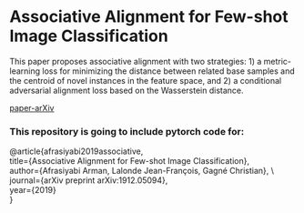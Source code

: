 # Associative Alignment for Few-shot Image Classification
This paper proposes associative alignment with two strategies: 1) a metric-learning loss for minimizing the distance between related base samples and the centroid of novel instances in the feature space, and 2) a conditional adversarial alignment loss based on the Wasserstein distance.


[paper-arXiv](https://arxiv.org/abs/1912.05094) 




### **This repository is going to include pytorch code for:**

@article{afrasiyabi2019associative, \
  	title={Associative Alignment for Few-shot Image Classification}, \
  	author={Afrasiyabi Arman, Lalonde Jean-François, Gagné Christian}, \ 
  	journal={arXiv preprint arXiv:1912.05094}, \
  	year={2019} \
} 
